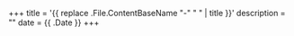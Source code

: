 +++
title = '{{ replace .File.ContentBaseName "-" " " | title }}'
description = ""
date = {{ .Date }}
+++